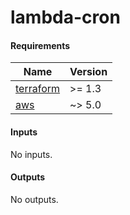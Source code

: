 # lambda-cron

<!-- BEGINNING OF PRE-COMMIT-TERRAFORM DOCS HOOK -->
#### Requirements

| Name | Version |
|------|---------|
| <a name="requirement_terraform"></a> [terraform](#requirement\_terraform) | >= 1.3 |
| <a name="requirement_aws"></a> [aws](#requirement\_aws) | ~> 5.0 |

#### Inputs

No inputs.

#### Outputs

No outputs.
<!-- END OF PRE-COMMIT-TERRAFORM DOCS HOOK -->
